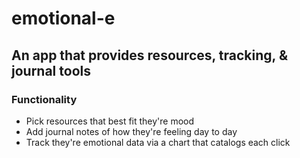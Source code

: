 # emotional-e


<h2>An app that provides resources, tracking, & journal tools</h2>
<div></div>
<h3>Functionality</h3>

<ul>
  <li>Pick resources that best fit they're mood</li>
  <li>Add journal notes of how they're feeling day to day</li>
  <li>Track they're emotional data via a chart that catalogs each click</li>
</ul>

